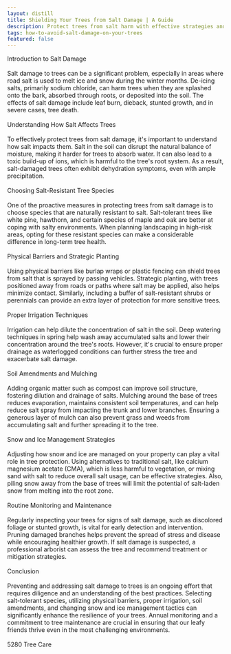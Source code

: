 ```yaml
---
layout: distill
title: Shielding Your Trees from Salt Damage | A Guide
description: Protect trees from salt harm with effective strategies and tips in this essential guide to tree care amid salt exposure.
tags: how-to-avoid-salt-damage-on-your-trees
featured: false
---
```


Introduction to Salt Damage<br /><br />Salt damage to trees can be a significant problem, especially in areas where road salt is used to melt ice and snow during the winter months. De-icing salts, primarily sodium chloride, can harm trees when they are splashed onto the bark, absorbed through roots, or deposited into the soil. The effects of salt damage include leaf burn, dieback, stunted growth, and in severe cases, tree death.<br /><br />Understanding How Salt Affects Trees<br /><br />To effectively protect trees from salt damage, it's important to understand how salt impacts them. Salt in the soil can disrupt the natural balance of moisture, making it harder for trees to absorb water. It can also lead to a toxic build-up of ions, which is harmful to the tree's root system. As a result, salt-damaged trees often exhibit dehydration symptoms, even with ample precipitation.<br /><br />Choosing Salt-Resistant Tree Species<br /><br />One of the proactive measures in protecting trees from salt damage is to choose species that are naturally resistant to salt. Salt-tolerant trees like white pine, hawthorn, and certain species of maple and oak are better at coping with salty environments. When planning landscaping in high-risk areas, opting for these resistant species can make a considerable difference in long-term tree health.<br /><br />Physical Barriers and Strategic Planting<br /><br />Using physical barriers like burlap wraps or plastic fencing can shield trees from salt that is sprayed by passing vehicles. Strategic planting, with trees positioned away from roads or paths where salt may be applied, also helps minimize contact. Similarly, including a buffer of salt-resistant shrubs or perennials can provide an extra layer of protection for more sensitive trees.<br /><br />Proper Irrigation Techniques<br /><br />Irrigation can help dilute the concentration of salt in the soil. Deep watering techniques in spring help wash away accumulated salts and lower their concentration around the tree's roots. However, it's crucial to ensure proper drainage as waterlogged conditions can further stress the tree and exacerbate salt damage.<br /><br />Soil Amendments and Mulching<br /><br />Adding organic matter such as compost can improve soil structure, fostering dilution and drainage of salts. Mulching around the base of trees reduces evaporation, maintains consistent soil temperatures, and can help reduce salt spray from impacting the trunk and lower branches. Ensuring a generous layer of mulch can also prevent grass and weeds from accumulating salt and further spreading it to the tree.<br /><br />Snow and Ice Management Strategies<br /><br />Adjusting how snow and ice are managed on your property can play a vital role in tree protection. Using alternatives to traditional salt, like calcium magnesium acetate (CMA), which is less harmful to vegetation, or mixing sand with salt to reduce overall salt usage, can be effective strategies. Also, piling snow away from the base of trees will limit the potential of salt-laden snow from melting into the root zone.<br /><br />Routine Monitoring and Maintenance<br /><br />Regularly inspecting your trees for signs of salt damage, such as discolored foliage or stunted growth, is vital for early detection and intervention. Pruning damaged branches helps prevent the spread of stress and disease while encouraging healthier growth. If salt damage is suspected, a professional arborist can assess the tree and recommend treatment or mitigation strategies.<br /><br />Conclusion<br /><br />Preventing and addressing salt damage to trees is an ongoing effort that requires diligence and an understanding of the best practices. Selecting salt-tolerant species, utilizing physical barriers, proper irrigation, soil amendments, and changing snow and ice management tactics can significantly enhance the resilience of your trees. Annual monitoring and a commitment to tree maintenance are crucial in ensuring that our leafy friends thrive even in the most challenging environments.<br /><br />5280 Tree Care
